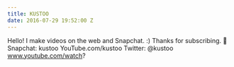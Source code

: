 ```yaml
---
title: KUSTOO
date: 2016-07-29 19:52:00 Z
---
```


 Hello! I make videos on the web and Snapchat. :) Thanks for subscribing. 👻Snapchat: kustoo YouTube.com/kustoo Twitter: @kustoo www.youtube.com/watch?